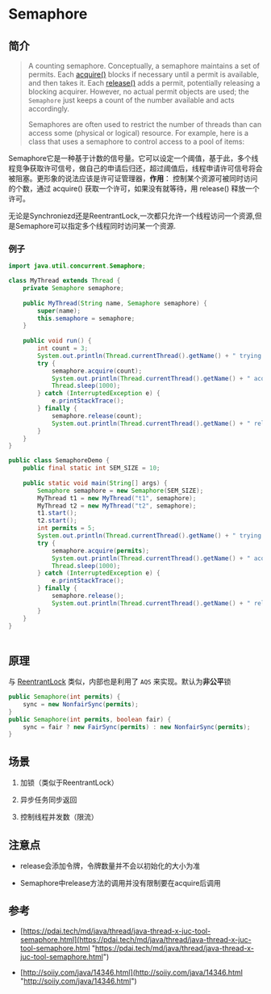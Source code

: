 # Semaphore

## 简介

> A counting semaphore. Conceptually, a semaphore maintains a set of permits. Each [acquire()](<dfile:///Users/helong/Library/Application Support/Dash/DocSets/Java_SE11/Java.docset/Contents/Resources/Documents/java.base/java/util/concurrent/Semaphore.html#acquire()> "acquire()") blocks if necessary until a permit is available, and then takes it. Each [release()](<dfile:///Users/helong/Library/Application Support/Dash/DocSets/Java_SE11/Java.docset/Contents/Resources/Documents/java.base/java/util/concurrent/Semaphore.html#release()> "release()") adds a permit, potentially releasing a blocking acquirer. However, no actual permit objects are used; the `Semaphore` just keeps a count of the number available and acts accordingly.
>
> Semaphores are often used to restrict the number of threads than can access some (physical or logical) resource. For example, here is a class that uses a semaphore to control access to a pool of items:

Semaphore它是一种基于计数的信号量。它可以设定一个阈值，基于此，多个线程竞争获取许可信号，做自己的申请后归还，超过阈值后，线程申请许可信号将会被阻塞。更形象的说法应该是许可证管理器，**作用**： 控制某个资源可被同时访问的个数，通过 acquire() 获取一个许可，如果没有就等待，用 release() 释放一个许可。

无论是Synchroniezd还是ReentrantLock,一次都只允许一个线程访问一个资源,但是Semaphore可以指定多个线程同时访问某一个资源.

### 例子

```java
import java.util.concurrent.Semaphore;

class MyThread extends Thread {
    private Semaphore semaphore;
    
    public MyThread(String name, Semaphore semaphore) {
        super(name);
        this.semaphore = semaphore;
    }
    
    public void run() {        
        int count = 3;
        System.out.println(Thread.currentThread().getName() + " trying to acquire");
        try {
            semaphore.acquire(count);
            System.out.println(Thread.currentThread().getName() + " acquire successfully");
            Thread.sleep(1000);
        } catch (InterruptedException e) {
            e.printStackTrace();
        } finally {
            semaphore.release(count);
            System.out.println(Thread.currentThread().getName() + " release successfully");
        }
    }
}

public class SemaphoreDemo {
    public final static int SEM_SIZE = 10;
    
    public static void main(String[] args) {
        Semaphore semaphore = new Semaphore(SEM_SIZE);
        MyThread t1 = new MyThread("t1", semaphore);
        MyThread t2 = new MyThread("t2", semaphore);
        t1.start();
        t2.start();
        int permits = 5;
        System.out.println(Thread.currentThread().getName() + " trying to acquire");
        try {
            semaphore.acquire(permits);
            System.out.println(Thread.currentThread().getName() + " acquire successfully");
            Thread.sleep(1000);
        } catch (InterruptedException e) {
            e.printStackTrace();
        } finally {
            semaphore.release();
            System.out.println(Thread.currentThread().getName() + " release successfully");
        }      
    }
}
   
```

## 原理

与 [ReentrantLock](../锁/ReentrantLock/ReentrantLock.md "ReentrantLock") 类似，内部也是利用了 `AQS` 来实现。默认为**非公平**锁

```java
public Semaphore(int permits) {
    sync = new NonfairSync(permits);
}
public Semaphore(int permits, boolean fair) {
    sync = fair ? new FairSync(permits) : new NonfairSync(permits);
}

```

## 场景&#x20;

1.  加锁（类似于ReentrantLock）

2.  异步任务同步返回

3.  控制线程并发数（限流）

## 注意点

*   release会添加令牌，令牌数量并不会以初始化的大小为准

*   Semaphore中release方法的调用并没有限制要在acquire后调用

## 参考

*   [https://pdai.tech/md/java/thread/java-thread-x-juc-tool-semaphore.html](https://pdai.tech/md/java/thread/java-thread-x-juc-tool-semaphore.html "https://pdai.tech/md/java/thread/java-thread-x-juc-tool-semaphore.html")

*   [http://soiiy.com/java/14346.html](http://soiiy.com/java/14346.html "http://soiiy.com/java/14346.html")
